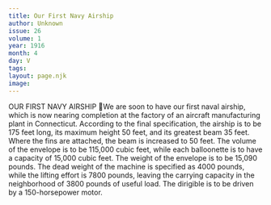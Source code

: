 ```yaml
---
title: Our First Navy Airship
author: Unknown
issue: 26
volume: 1
year: 1916
month: 4
day: V
tags:
layout: page.njk
image:
---
```

OUR FIRST NAVY AIRSHIP We are soon to have our first naval airship, which is now nearing completion at the factory of an aircraft manufacturing plant in Connecticut. According to the final specification, the airship is to be 175 feet long, its maximum height 50 feet, and its greatest beam 35 feet. Where the fins are attached, the beam is increased to 50 feet. The volume of the envelope is to be 115,000 cubic feet, while each balloonette is to have a capacity of 15,000 cubic feet. The weight of the envelope is to be 15,090 pounds. The dead weight of the machine is specified as 4000 pounds, while the lifting effort is 7800 pounds, leaving the carrying capacity in the neighborhood of 3800 pounds of useful load. The dirigible is to be driven by a 150-horsepower motor. 
